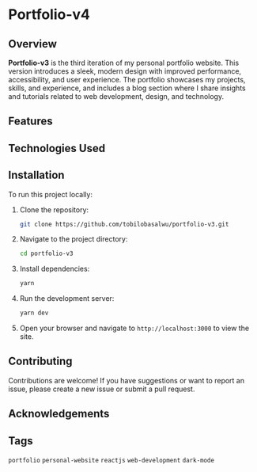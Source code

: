
# Portfolio-v4

## Overview

**Portfolio-v3** is the third iteration of my personal portfolio website. This version introduces a sleek, modern design with improved performance, accessibility, and user experience. The portfolio showcases my projects, skills, and experience, and includes a blog section where I share insights and tutorials related to web development, design, and technology.

## Features



## Technologies Used




## Installation

To run this project locally:

1. Clone the repository:
    ```bash
    git clone https://github.com/tobilobasalwu/portfolio-v3.git
    ```
2. Navigate to the project directory:
    ```bash
    cd portfolio-v3
    ```
3. Install dependencies:
    ```bash
    yarn
    ```
4. Run the development server:
    ```bash
    yarn dev
    ```
5. Open your browser and navigate to `http://localhost:3000` to view the site.


## Contributing

Contributions are welcome! If you have suggestions or want to report an issue, please create a new issue or submit a pull request.

## Acknowledgements



## Tags

`portfolio` `personal-website` `reactjs` `web-development` `dark-mode`

